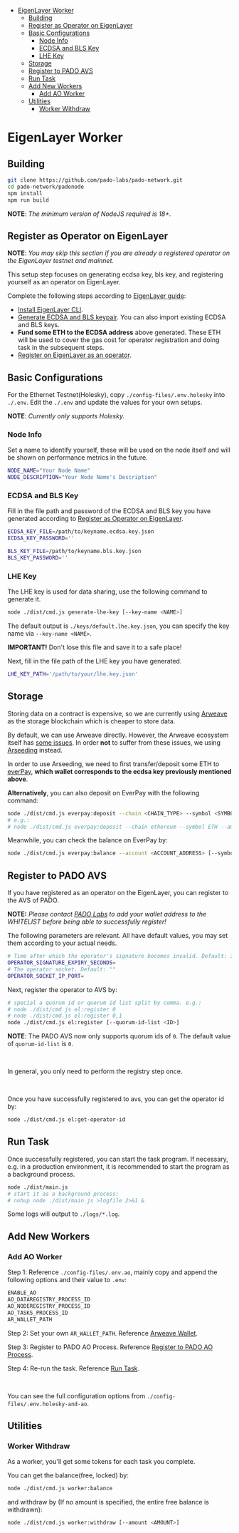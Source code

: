 - [EigenLayer Worker](#eigenlayer-worker)
  - [Building](#building)
  - [Register as Operator on EigenLayer](#register-as-operator-on-eigenlayer)
  - [Basic Configurations](#basic-configurations)
    - [Node Info](#node-info)
    - [ECDSA and BLS Key](#ecdsa-and-bls-key)
    - [LHE Key](#lhe-key)
  - [Storage](#storage)
  - [Register to PADO AVS](#register-to-pado-avs)
  - [Run Task](#run-task)
  - [Add New Workers](#add-new-workers)
    - [Add AO Worker](#add-ao-worker)
  - [Utilities](#utilities)
    - [Worker Withdraw](#worker-withdraw)


# EigenLayer Worker


## Building


```sh
git clone https://github.com/pado-labs/pado-network.git
cd pado-network/padonode
npm install
npm run build
```

**NOTE**: *The minimum version of NodeJS required is 18+.*


## Register as Operator on EigenLayer


**NOTE**: *You may skip this section if you are already a registered operator on the EigenLayer testnet and mainnet.*

This setup step focuses on generating ecdsa key, bls key, and registering yourself as an operator on EigenLayer.

Complete the following steps according to [EigenLayer guide](https://docs.eigenlayer.xyz/eigenlayer/operator-guides/operator-installation):


- [Install EigenLayer CLI](https://docs.eigenlayer.xyz/eigenlayer/operator-guides/operator-installation#cli-installation).
- [Generate ECDSA and BLS keypair](https://docs.eigenlayer.xyz/eigenlayer/operator-guides/operator-installation#create-and-list-keys). You can also import existing ECDSA and BLS keys.
- **Fund some ETH to the ECDSA address** above generated. These ETH will be used to cover the gas cost for operator registration and doing task in the subsequent steps.
- [Register on EigenLayer as an operator](https://docs.eigenlayer.xyz/eigenlayer/operator-guides/operator-installation#operator-configuration-and-registration).


## Basic Configurations

For the Ethernet Testnet(Holesky), copy `./config-files/.env.holesky` into `./.env`. Edit the `./.env` and update the values for your own setups.

**NOTE**: *Currently only supports Holesky.*

### Node Info

Set a name to identify yourself, these will be used on the node itself and will be shown on performance metrics in the future.

```sh
NODE_NAME="Your Node Name"
NODE_DESCRIPTION="Your Node Name's Description"
```

### ECDSA and BLS Key

Fill in the file path and password of the ECDSA and BLS key you have generated according to [Register as Operator on EigenLayer](#register-as-operator-on-eigenlayer).

```sh
ECDSA_KEY_FILE=/path/to/keyname.ecdsa.key.json
ECDSA_KEY_PASSWORD=''

BLS_KEY_FILE=/path/to/keyname.bls.key.json
BLS_KEY_PASSWORD=''
```


### LHE Key

The LHE key is used for data sharing, use the following command to generate it.

```sh
node ./dist/cmd.js generate-lhe-key [--key-name <NAME>]
```

The default output is `./keys/default.lhe.key.json`, you can specify the key name via `--key-name <NAME>`.

**IMPORTANT!** Don't lose this file and save it to a safe place!

Next, fill in the file path of the LHE key you have generated.

```sh
LHE_KEY_PATH='/path/to/your/lhe.key.json'
```


## Storage

Storing data on a contract is expensive, so we are currently using [Arweave](https://www.arweave.org/) as the storage blockchain which is cheaper to store data.

By default, we can use Arweave directly. However, the Arweave ecosystem itself has [some issues](https://web3infra.dev/docs/arseeding/introduction/lightNode/#why-we-need-arseeding). In order **not** to suffer from these issues, we using [Arseeding](https://web3infra.dev/docs/arseeding/introduction/lightNode) instead.


In order to use Arseeding, we need to first transfer/deposit some ETH to [everPay](https://app.everpay.io/), **which wallet corresponds to the ecdsa key previously mentioned above**.

**Alternatively**, you can also deposit on EverPay with the following command:

```sh
node ./dist/cmd.js everpay:deposit --chain <CHAIN_TYPE> --symbol <SYMBOL> --amount <AMOUNT> --walletpath <PATH>
# e.g.:
# node ./dist/cmd.js everpay:deposit --chain ethereum --symbol ETH --amount 0.00001 --walletpath /path/to/your/ethereum/wallet.json
```

Meanwhile, you can check the balance on EverPay by:

```sh
node ./dist/cmd.js everpay:balance --account <ACCOUNT_ADDRESS> [--symbol <SYMBOL>]
```


## Register to PADO AVS

If you have registered as an operator on the EigenLayer, you can register to the AVS of PADO.

**NOTE:** *Please contact [PADO Labs](https://discord.gg/YxJftNRxhh) to add your wallet address to the WHITELIST before being able to successfully register!*


The following parameters are relevant. All have default values, you may set them according to your actual needs.

```sh
# Time after which the operator's signature becomes invalid. Default: 3600
OPERATOR_SIGNATURE_EXPIRY_SECONDS=
# The operator socket. Default: ""
OPERATOR_SOCKET_IP_PORT=
```

Next, register the operator to AVS by:

```sh
# special a quorum id or quorum id list split by comma. e.g.:
# node ./dist/cmd.js el:register 0
# node ./dist/cmd.js el:register 0,1
node ./dist/cmd.js el:register [--quorum-id-list <ID>]
```

**NOTE**: The PADO AVS now only supports quorum ids of `0`. The default value of `quorum-id-list` is `0`.

<br/>

In general, you only need to perform the registry step once.


<br/>

Once you have successfully registered to avs, you can get the operator id by:

```sh
node ./dist/cmd.js el:get-operator-id
```


## Run Task

Once successfully registered, you can start the task program. If necessary, e.g. in a production environment, it is recommended to start the program as a background process.


```sh
node ./dist/main.js
# start it as a background process:
# nohup node ./dist/main.js >logfile 2>&1 &
```

Some logs will output to `./logs/*.log`.

## Add New Workers

### Add AO Worker

Step 1: Reference `./config-files/.env.ao`, mainly copy and append the following options and their value to `.env`:

```sh
ENABLE_AO
AO_DATAREGISTRY_PROCESS_ID
AO_NODEREGISTRY_PROCESS_ID
AO_TASKS_PROCESS_ID
AR_WALLET_PATH
```

Step 2: Set your own `AR_WALLET_PATH`. Reference [Arweave Wallet](./README-AOWorker.md#arweave-wallet).

Step 3: Register to PADO AO Process. Reference [Register to PADO AO Process](./README-AOWorker.md#register-to-pado-ao-process).

Step 4: Re-run the task. Reference [Run Task](#run-task).

<br/>

You can see the full configuration options from `./config-files/.env.holesky-and-ao`.


## Utilities

### Worker Withdraw

As a worker, you'll get some tokens for each task you complete.

You can get the balance(free, locked) by:

```sh
node ./dist/cmd.js worker:balance
```

and withdraw by (If no amount is specified, the entire free balance is withdrawn):

```sh
node ./dist/cmd.js worker:withdraw [--amount <AMOUNT>]
```
